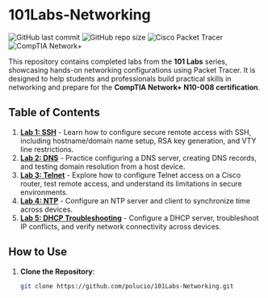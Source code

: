 # 101Labs-Networking
![GitHub last commit](https://img.shields.io/github/last-commit/polucio/101Labs-Networking)
![GitHub repo size](https://img.shields.io/github/repo-size/polucio/101Labs-Networking)
![Cisco Packet Tracer](https://img.shields.io/badge/Tool-Cisco%20Packet%20Tracer-blue)
![CompTIA Network+](https://img.shields.io/badge/Certification-Network%2B-red)

This repository contains completed labs from the **101 Labs** series, showcasing hands-on networking configurations using Packet Tracer. It is designed to help students and professionals build practical skills in networking and prepare for the **CompTIA Network+ N10-008 certification**.

## Table of Contents
1. **[Lab 1: SSH](SSH-Lab/)** - Learn how to configure secure remote access with SSH, including hostname/domain name setup, RSA key generation, and VTY line restrictions.
2. **[Lab 2: DNS](DNS-Lab/)** - Practice configuring a DNS server, creating DNS records, and testing domain resolution from a host device.
3. **[Lab 3: Telnet](Telnet-Lab/)** - Explore how to configure Telnet access on a Cisco router, test remote access, and understand its limitations in secure environments.
4. **[Lab 4: NTP](NTP-Lab/)** - Configure an NTP server and client to synchronize time across devices.
5. **[Lab 5: DHCP Troubleshooting](DHCP-Troubleshooting/)** - Configure a DHCP server, troubleshoot IP conflicts, and verify network connectivity across devices.

## How to Use
1. **Clone the Repository**:
   ```bash
   git clone https://github.com/polucio/101Labs-Networking.git

